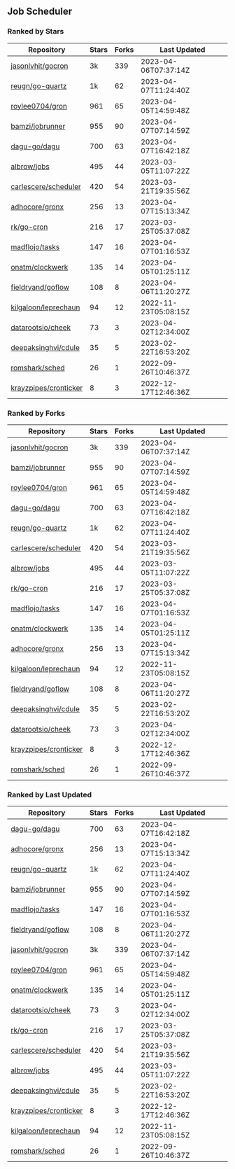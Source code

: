 ## Job Scheduler

### Ranked by Stars

| Repository | Stars | Forks | Last Updated |
|------------|-------|-------|--------------|
| [jasonlvhit/gocron](https://github.com/jasonlvhit/gocron) | 3k | 339 | 2023-04-06T07:37:14Z |
| [reugn/go-quartz](https://github.com/reugn/go-quartz) | 1k | 62 | 2023-04-07T11:24:40Z |
| [roylee0704/gron](https://github.com/roylee0704/gron) | 961 | 65 | 2023-04-05T14:59:48Z |
| [bamzi/jobrunner](https://github.com/bamzi/jobrunner) | 955 | 90 | 2023-04-07T07:14:59Z |
| [dagu-go/dagu](https://github.com/dagu-go/dagu) | 700 | 63 | 2023-04-07T16:42:18Z |
| [albrow/jobs](https://github.com/albrow/jobs) | 495 | 44 | 2023-03-05T11:07:22Z |
| [carlescere/scheduler](https://github.com/carlescere/scheduler) | 420 | 54 | 2023-03-21T19:35:56Z |
| [adhocore/gronx](https://github.com/adhocore/gronx) | 256 | 13 | 2023-04-07T15:13:34Z |
| [rk/go-cron](https://github.com/rk/go-cron) | 216 | 17 | 2023-03-25T05:37:08Z |
| [madflojo/tasks](https://github.com/madflojo/tasks) | 147 | 16 | 2023-04-07T01:16:53Z |
| [onatm/clockwerk](https://github.com/onatm/clockwerk) | 135 | 14 | 2023-04-05T01:25:11Z |
| [fieldryand/goflow](https://github.com/fieldryand/goflow) | 108 | 8 | 2023-04-06T11:20:27Z |
| [kilgaloon/leprechaun](https://github.com/kilgaloon/leprechaun) | 94 | 12 | 2022-11-23T05:08:15Z |
| [datarootsio/cheek](https://github.com/datarootsio/cheek) | 73 | 3 | 2023-04-02T12:34:00Z |
| [deepaksinghvi/cdule](https://github.com/deepaksinghvi/cdule) | 35 | 5 | 2023-02-22T16:53:20Z |
| [romshark/sched](https://github.com/romshark/sched) | 26 | 1 | 2022-09-26T10:46:37Z |
| [krayzpipes/cronticker](https://github.com/krayzpipes/cronticker) | 8 | 3 | 2022-12-17T12:46:36Z |

### Ranked by Forks

| Repository | Stars | Forks | Last Updated |
|------------|-------|-------|--------------|
| [jasonlvhit/gocron](https://github.com/jasonlvhit/gocron) | 3k | 339 | 2023-04-06T07:37:14Z |
| [bamzi/jobrunner](https://github.com/bamzi/jobrunner) | 955 | 90 | 2023-04-07T07:14:59Z |
| [roylee0704/gron](https://github.com/roylee0704/gron) | 961 | 65 | 2023-04-05T14:59:48Z |
| [dagu-go/dagu](https://github.com/dagu-go/dagu) | 700 | 63 | 2023-04-07T16:42:18Z |
| [reugn/go-quartz](https://github.com/reugn/go-quartz) | 1k | 62 | 2023-04-07T11:24:40Z |
| [carlescere/scheduler](https://github.com/carlescere/scheduler) | 420 | 54 | 2023-03-21T19:35:56Z |
| [albrow/jobs](https://github.com/albrow/jobs) | 495 | 44 | 2023-03-05T11:07:22Z |
| [rk/go-cron](https://github.com/rk/go-cron) | 216 | 17 | 2023-03-25T05:37:08Z |
| [madflojo/tasks](https://github.com/madflojo/tasks) | 147 | 16 | 2023-04-07T01:16:53Z |
| [onatm/clockwerk](https://github.com/onatm/clockwerk) | 135 | 14 | 2023-04-05T01:25:11Z |
| [adhocore/gronx](https://github.com/adhocore/gronx) | 256 | 13 | 2023-04-07T15:13:34Z |
| [kilgaloon/leprechaun](https://github.com/kilgaloon/leprechaun) | 94 | 12 | 2022-11-23T05:08:15Z |
| [fieldryand/goflow](https://github.com/fieldryand/goflow) | 108 | 8 | 2023-04-06T11:20:27Z |
| [deepaksinghvi/cdule](https://github.com/deepaksinghvi/cdule) | 35 | 5 | 2023-02-22T16:53:20Z |
| [datarootsio/cheek](https://github.com/datarootsio/cheek) | 73 | 3 | 2023-04-02T12:34:00Z |
| [krayzpipes/cronticker](https://github.com/krayzpipes/cronticker) | 8 | 3 | 2022-12-17T12:46:36Z |
| [romshark/sched](https://github.com/romshark/sched) | 26 | 1 | 2022-09-26T10:46:37Z |

### Ranked by Last Updated

| Repository | Stars | Forks | Last Updated |
|------------|-------|-------|--------------|
| [dagu-go/dagu](https://github.com/dagu-go/dagu) | 700 | 63 | 2023-04-07T16:42:18Z |
| [adhocore/gronx](https://github.com/adhocore/gronx) | 256 | 13 | 2023-04-07T15:13:34Z |
| [reugn/go-quartz](https://github.com/reugn/go-quartz) | 1k | 62 | 2023-04-07T11:24:40Z |
| [bamzi/jobrunner](https://github.com/bamzi/jobrunner) | 955 | 90 | 2023-04-07T07:14:59Z |
| [madflojo/tasks](https://github.com/madflojo/tasks) | 147 | 16 | 2023-04-07T01:16:53Z |
| [fieldryand/goflow](https://github.com/fieldryand/goflow) | 108 | 8 | 2023-04-06T11:20:27Z |
| [jasonlvhit/gocron](https://github.com/jasonlvhit/gocron) | 3k | 339 | 2023-04-06T07:37:14Z |
| [roylee0704/gron](https://github.com/roylee0704/gron) | 961 | 65 | 2023-04-05T14:59:48Z |
| [onatm/clockwerk](https://github.com/onatm/clockwerk) | 135 | 14 | 2023-04-05T01:25:11Z |
| [datarootsio/cheek](https://github.com/datarootsio/cheek) | 73 | 3 | 2023-04-02T12:34:00Z |
| [rk/go-cron](https://github.com/rk/go-cron) | 216 | 17 | 2023-03-25T05:37:08Z |
| [carlescere/scheduler](https://github.com/carlescere/scheduler) | 420 | 54 | 2023-03-21T19:35:56Z |
| [albrow/jobs](https://github.com/albrow/jobs) | 495 | 44 | 2023-03-05T11:07:22Z |
| [deepaksinghvi/cdule](https://github.com/deepaksinghvi/cdule) | 35 | 5 | 2023-02-22T16:53:20Z |
| [krayzpipes/cronticker](https://github.com/krayzpipes/cronticker) | 8 | 3 | 2022-12-17T12:46:36Z |
| [kilgaloon/leprechaun](https://github.com/kilgaloon/leprechaun) | 94 | 12 | 2022-11-23T05:08:15Z |
| [romshark/sched](https://github.com/romshark/sched) | 26 | 1 | 2022-09-26T10:46:37Z |

